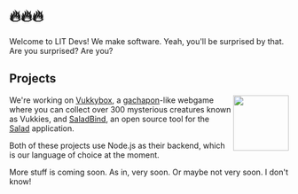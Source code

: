# 🔥🔥🔥
Welcome to LIT Devs! We make software. Yeah, you'll be surprised by that. Are you surprised? Are you?

## Projects
<img align="right" width="100" height="100" src="hhttps://vukkybox.com/resources/icons/192.png">

We're working on [Vukkybox](https://vukkybox.com), a [gachapon](https://en.wikipedia.org/wiki/Gashapon)-like webgame where you can collect over 300 mysterious creatures known as Vukkies, and [SaladBind](https://github.com/vukkyltd/saladbind), an open source tool for the [Salad](https://salad.com) application.

Both of these projects use Node.js as their backend, which is our language of choice at the moment.

More stuff is coming soon. As in, very soon. Or maybe not very soon. I don't know!
